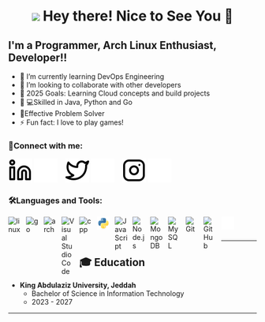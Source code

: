 <h1 align="center"> <img src="https://emojis.slackmojis.com/emojis/images/1531849430/4246/blob-sunglasses.gif?1531849430" width="36"/> Hey there! Nice to See You 👋 </h1>




## I'm a Programmer, Arch Linux Enthusiast, Developer!!

- 🌱 I’m currently learning DevOps Engineering
- 👯 I’m looking to collaborate with other developers
- 🥅 2025 Goals: Learning Cloud concepts and build projects
- 🐍 💻Skilled in Java, Python and Go
- 🎯Effective Problem Solver
- ⚡ Fun fact: I love to play games!

### 🤝Connect with me:

[![website](./img/linkedin-light.svg)](https://www.linkedin.com/in/alwaleed-alrefaei-48a28b2a0/#gh-light-mode-only)
[![website](./img/linkedin-dark.svg)](https://www.linkedin.com/in/alwaleed-alrefaei-48a28b2a0/#gh-dark-mode-only)
&nbsp;&nbsp;
[![website](./img/twitter-light.svg)](https://x.com/ITAlwaleed#gh-light-mode-only)
[![website](./img/twitter-dark.svg)](https://x.com/ITAlwaleed#gh-dark-mode-only)
&nbsp;&nbsp;
[![website](./img/instagram-light.svg)](https://www.instagram.com/alwaleedrefai/#gh-light-mode-only)
[![website](./img/instagram-dark.svg)](https://www.instagram.com/alwaleedrefai/#gh-dark-mode-only)
&nbsp;&nbsp;


### 🛠️Languages and Tools:

<img align="left" alt="linux" width="26px" src="https://cdn.jsdelivr.net/gh/devicons/devicon@latest/icons/linux/linux-original.svg" style="padding-right:10px;" />
<img align="left" alt="go" width="26px" src="https://cdn.jsdelivr.net/gh/devicons/devicon/icons/go/go-original-wordmark.svg" style="padding-right:10px;" />
<img align="left" alt="arch" width="26px" src="https://cdn.jsdelivr.net/gh/devicons/devicon@latest/icons/archlinux/archlinux-original.svg" style="padding-right:10px;" />
<img align="left" alt="Visual Studio Code" width="26px" src="https://cdn.jsdelivr.net/gh/devicons/devicon/icons/vscode/vscode-original.svg" style="padding-right:10px;" />
<img align="left" alt="cpp" width="26px" src="https://cdn.jsdelivr.net/gh/devicons/devicon@latest/icons/cplusplus/cplusplus-original.svg" style="padding-right:10px;" />
<img align="left" alt="python" width="26px" src="https://raw.githubusercontent.com/devicons/devicon/master/icons/python/python-original.svg" style="padding-right:10px;" />
<img align="left" alt="JavaScript" width="26px" src="https://cdn.jsdelivr.net/gh/devicons/devicon/icons/javascript/javascript-original.svg" style="padding-right:10px;" />
<img align="left" alt="Node.js" width="26px" src="https://cdn.jsdelivr.net/gh/devicons/devicon/icons/nodejs/nodejs-original.svg" style="padding-right:10px;" />
<img align="left" alt="MongoDB" width="26px" src="https://cdn.jsdelivr.net/gh/devicons/devicon/icons/mongodb/mongodb-original.svg" style="padding-right:10px;" />
<img align="left" alt="MySQL" width="26px" src="https://cdn.jsdelivr.net/gh/devicons/devicon/icons/mysql/mysql-original.svg" style="padding-right:10px;" />
<img align="left" alt="Git" width="26px" src="https://cdn.jsdelivr.net/gh/devicons/devicon/icons/git/git-original.svg" style="padding-right:10px;" />
<img align="left" alt="GitHub" width="26px" src="https://user-images.githubusercontent.com/3369400/139447912-e0f43f33-6d9f-45f8-be46-2df5bbc91289.png" style="padding-right:10px;" />
<img align="left" alt="Terminal" width="26px" src="./img/terminal-dark.svg" />

<br />
<br />

---

## 🎓 Education

- **King Abdulaziz University, Jeddah**
  - Bachelor of Science in Information Technology
  - 2023 - 2027

---
